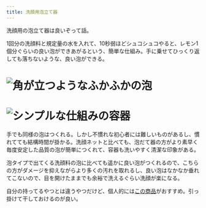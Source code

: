 ```yaml
---
title: 洗顔用泡立て器
---
```

洗顔用の泡立て器は良いぞって話。

1回分の洗顔料と規定量の水を入れて、10秒弱ほどシュコシュコやると、レモン1個分ぐらいの良い泡ができあがるという、簡単な仕組み。手に乗せてひっくり返しても落ちないような、良い泡ができる。

![](https://lh6.googleusercontent.com/AQCjtwUaE4-0HrhpLMEVCjroQYISXq_A86BgWyv8uRth4fbWzJJw6xspQanjMOi7g2dkOkiHd2ey8nahq4xnpHTONEkbZK_f57oYbhbRGMoFOgcPAt54Uxti1eAz71a9TJXGSBpuKVtsCVSs2puhe_ECYD5d5CpHu6ldxrIoEQajRiPFrN1_VWy3 "角が立つようなふかふかの泡")
===============================================================================================================================================================================================================================================

![](https://lh6.googleusercontent.com/WufzJaEUqw8CwXJJbzdY44a_te9CASdVJLUobOJ4_UJ0Y-NGZVywrBEfpLgjG5yKlnFj80GMwmRBV2q_pDmG8XuXymXiMZmSE9UefZXDFIO6fKf4vEt_LQr2iKxjhQ6XpMO9elWC1Zy_GjeGbL7EdljeuU5RGKiOBaR4pKUD0C9xNJ8TfyE-p5yD "シンプルな仕組みの容器")
=============================================================================================================================================================================================================================================

手でも同様の泡はつくれる。しかし不慣れな初心者には難しいものがあるし、慣れてても結構時間が掛かる。洗顔ネットと比べても、泡だて器の方がより素早く毎度安定した品質の泡が簡単につくれて、容器も洗いやすく清潔な印象がある。

泡タイプで出てくる洗顔料の泡に比べても遥かに良い泡がつくれるので、こちらの方がダメージを抑えながらより多くの汚れを取れるし、良い泡はなかなか垂れてこないので、目を開けたままでも余裕で洗えるぐらい洗顔が楽になる。

自分の持ってるやつとは違うやつだけど、個人的には[この商品](https://www.amazon.co.jp/dp/B09KMP9GDN)がおすすめ。引っ掛けて干しておけるのが良い。
